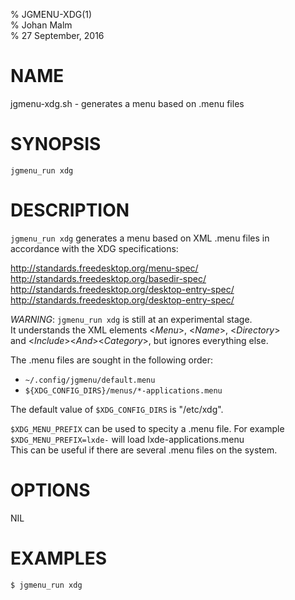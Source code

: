 % JGMENU-XDG(1)  
% Johan Malm  
% 27 September, 2016

# NAME

jgmenu-xdg.sh - generates a menu based on .menu files

# SYNOPSIS

`jgmenu_run xdg`

# DESCRIPTION

`jgmenu_run xdg` generates a menu based on XML .menu files in  
accordance with the XDG specifications:

http://standards.freedesktop.org/menu-spec/  
http://standards.freedesktop.org/basedir-spec/  
http://standards.freedesktop.org/desktop-entry-spec/  
http://standards.freedesktop.org/desktop-entry-spec/  

*WARNING*: `jgmenu_run xdg` is still at an experimental stage.  
It understands the XML elements <*Menu*>, <*Name*>, <*Directory*>  
and <*Include*><*And*><*Category*>, but ignores everything else.

The .menu files are sought in the following order:

  - `~/.config/jgmenu/default.menu`  
  - `${XDG_CONFIG_DIRS}/menus/*-applications.menu`  

The default value of `$XDG_CONFIG_DIRS` is "/etc/xdg".

`$XDG_MENU_PREFIX` can be used to specity a .menu file. For example  
`$XDG_MENU_PREFIX=lxde-` will load lxde-applications.menu  
This can be useful if there are several .menu files on the system.

# OPTIONS

NIL

# EXAMPLES

`$ jgmenu_run xdg`
